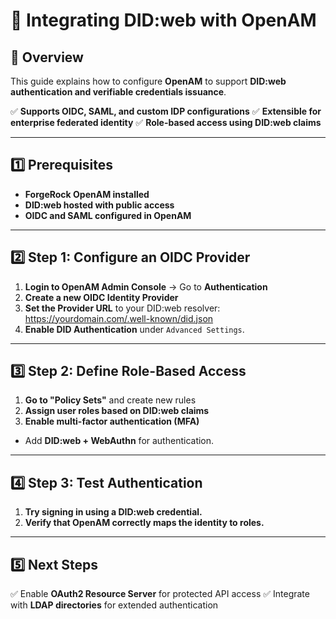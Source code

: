 # **🔹 Integrating DID:web with OpenAM**

## **📌 Overview**

This guide explains how to configure **OpenAM** to support **DID:web authentication and verifiable credentials issuance**.

✅ **Supports OIDC, SAML, and custom IDP configurations**
✅ **Extensible for enterprise federated identity**
✅ **Role-based access using DID:web claims**

---

## **1️⃣ Prerequisites**

- **ForgeRock OpenAM installed**
- **DID:web hosted with public access**
- **OIDC and SAML configured in OpenAM**

---

## **2️⃣ Step 1: Configure an OIDC Provider**

1. **Login to OpenAM Admin Console** → Go to **Authentication**
2. **Create a new OIDC Identity Provider**
3. **Set the Provider URL** to your DID:web resolver: https://yourdomain.com/.well-known/did.json
4. **Enable DID Authentication** under `Advanced Settings`.

---

## **3️⃣ Step 2: Define Role-Based Access**

1. **Go to "Policy Sets"** and create new rules
2. **Assign user roles based on DID:web claims**
3. **Enable multi-factor authentication (MFA)**

- Add **DID:web + WebAuthn** for authentication.

---

## **4️⃣ Step 3: Test Authentication**

1. **Try signing in using a DID:web credential.**
2. **Verify that OpenAM correctly maps the identity to roles.**

---

## **5️⃣ Next Steps**

✅ Enable **OAuth2 Resource Server** for protected API access
✅ Integrate with **LDAP directories** for extended authentication
